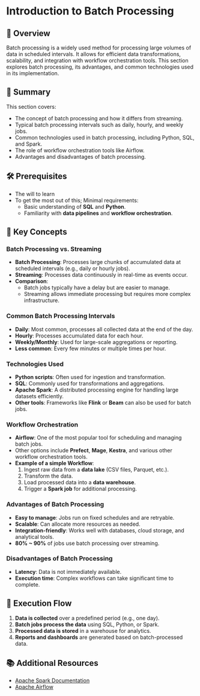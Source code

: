 # Introduction to Batch Processing

## 📌 Overview

Batch processing is a widely used method for processing large volumes of data in scheduled intervals. It allows for efficient data transformations, scalability, and integration with workflow orchestration tools. This section explores batch processing, its advantages, and common technologies used in its implementation.

## 📖 Summary

This section covers:

- The concept of batch processing and how it differs from streaming.
- Typical batch processing intervals such as daily, hourly, and weekly jobs.
- Common technologies used in batch processing, including Python, SQL, and Spark.
- The role of workflow orchestration tools like Airflow.
- Advantages and disadvantages of batch processing.

## 🛠️ Prerequisites

- The will to learn
- To get the most out of this; Minimal requirements:
  - Basic understanding of **SQL** and **Python**.
  - Familiarity with **data pipelines** and **workflow orchestration**.

## 🔑 Key Concepts

### Batch Processing vs. Streaming

- **Batch Processing**: Processes large chunks of accumulated data at scheduled intervals (e.g., daily or hourly jobs).
- **Streaming**: Processes data continuously in real-time as events occur.
- **Comparison**:
  - Batch jobs typically have a delay but are easier to manage.
  - Streaming allows immediate processing but requires more complex infrastructure.

### Common Batch Processing Intervals

- **Daily**: Most common, processes all collected data at the end of the day.
- **Hourly**: Processes accumulated data for each hour.
- **Weekly/Monthly**: Used for large-scale aggregations or reporting.
- **Less common**: Every few minutes or multiple times per hour.

### Technologies Used

- **Python scripts**: Often used for ingestion and transformation.
- **SQL**: Commonly used for transformations and aggregations.
- **Apache Spark**: A distributed processing engine for handling large datasets efficiently.
- **Other tools**: Frameworks like **Flink** or **Beam** can also be used for batch jobs.

### Workflow Orchestration

- **Airflow**: One of the most popular tool for scheduling and managing batch jobs.
- Other options include **Prefect**, **Mage**, **Kestra**, and various other workflow orchestration tools.
- **Example of a simple Workflow**:
  1. Ingest raw data from a **data lake** (CSV files, Parquet, etc.).
  2. Transform the data.
  3. Load processed data into a **data warehouse**.
  4. Trigger a **Spark job** for additional processing.

### Advantages of Batch Processing

- **Easy to manage**: Jobs run on fixed schedules and are retryable.
- **Scalable**: Can allocate more resources as needed.
- **Integration-friendly**: Works well with databases, cloud storage, and analytical tools.
- **80% ~ 90%** of jobs use batch processing over streaming.

### Disadvantages of Batch Processing

- **Latency**: Data is not immediately available.
- **Execution time**: Complex workflows can take significant time to complete.

## 🚀 Execution Flow

1. **Data is collected** over a predefined period (e.g., one day).
2. **Batch jobs process the data** using SQL, Python, or Spark.
3. **Processed data is stored** in a warehouse for analytics.
4. **Reports and dashboards** are generated based on batch-processed data.

## 📚 Additional Resources

- [Apache Spark Documentation](https://spark.apache.org/docs/latest/)
- [Apache Airflow](https://airflow.apache.org/)
